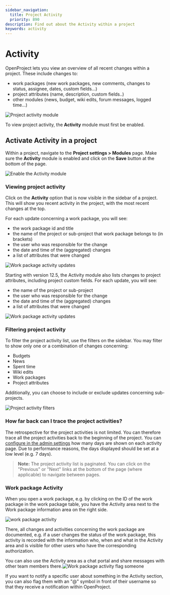 ```yaml
---
sidebar_navigation:
  title: Project Activity
  priority: 890
description: Find out about the Activity within a project
keywords: activity
---
```


# Activity

OpenProject lets you view an overview of all recent changes within a project. These include changes to:

- work packages (new work packages, new comments, changes to status, assignee, dates, custom fields...)
- project attributes (name, description, custom fields..)
- other modules (news, budget, wiki edits, forum messages, logged time...)

![Project activity module](project-activity-overview.png)

To view project activity, the **Activity** module must first be enabled.

## Activate Activity in a project

Within a project, navigate to the **Project settings > Modules** page. Make sure the **Activity** module is enabled and click on the **Save** button at the bottom of the page.

![Enable the Activity module](enable-activity-module.png)

### Viewing project activity

Click on the **Activity** option that is now visible in the sidebar of a project. This will show you recent activity in the project, with the most recent changes at the top. 

For each update concerning a work package, you will see:

- the work package id and title
- the name of the project or sub-project that work package belongs to (in brackets)
- the user who was responsible for the change
- the date and time of the (aggregated) changes
- a list of attributes that were changed

![Work package activity updates](project-activity-workpackge-attributes.png)

Starting with version 12.5, the Activity module also lists changes to project attributes, including project custom fields. For each update, you will see:

- the name of the project or sub-project
- the user who was responsible for the change
- the date and time of the (aggregated) changes
- a list of attributes that were changed

![Work package activity updates](project-activity-project-attributes.png)

### Filtering project activity

To filter the project activity list, use the filters on the sidebar. You may filter to show only one or a combination of changes concerning:

- Budgets
- News
- Spent time
- Wiki edits
- Work packages
- Project attributes

Additionally, you can choose to include or exclude updates concerning sub-projects. 

![Project activity filters](project-activity-filter-list.png)

### How far back can I trace the project activities?

The retrospective for the project activities is not limited. You can therefore trace all the project activities back to the beginning of the project.
You can [configure in the admin settings](../../system-admin-guide/) how many days are shown on each activity page. Due to performance reasons, the days displayed should be set at a low level (e.g. 7 days).

> **Note:** The project activity list is paginated. You can click on the "Previous" or "Next" links at the bottom of the page (where applicable) to navigate between pages.

### Work package Activity

When you open a work package, e.g. by clicking on the ID of the work package in the work package table, you have the Activity area next to the Work package information area on the right side.

![work package activity](work-package-activity.png)


There, all changes and activities concerning the work package are documented, e.g. if a user changes the status of the work package, this activity is recorded with the information who, when and what in the Activity area and is visible for other users who have the corresponding authorization. 

You can also use the Activity area as a chat portal and share messages with other team members there.![Work package activity flag someone](Work-package-activity-flag-someone.png)



If you want to notify a specific user about something in the Activity section, you can also flag them with an "@" symbol in front of their username so that they receive a notification within OpenProject.




